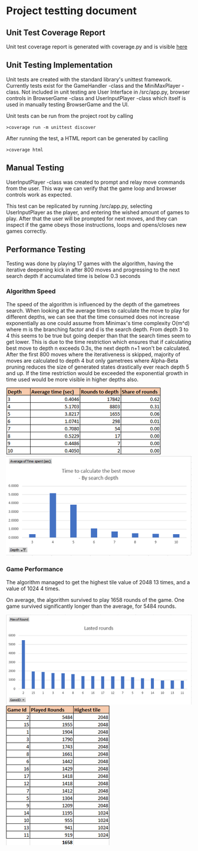 # Project testting document

## Unit Test Coverage Report

Unit test coverage report is generated with coverage.py and is visible [here](https://viljamilatvala.github.io/2048-algorithms/documentation/coverage_report/index.html)

## Unit Testing Implementation

Unit tests are created with the standard library's unittest framework. Currently tests exist for the GameHandler -class and the MiniMaxPlayer -class. Not included in unit testing are User Interface in /src/app.py, browser controls in BrowserGame -class and UserInputPlayer -class which itself is used in manually testing BrowserGame and the UI.

Unit tests can be run from the project root by calling

```
>coverage run -m unittest discover
```

After running the test, a HTML report can be generated by caclling

```
>coverage html
```

## Manual Testing

UserInputPlayer -class was created to prompt and relay move commands from the user. This way we can verify that the game loop and browser controls work as expected.

This test can be replicated by running /src/app.py, selecting UserInputPlayer as the player, and entering the wished amount of games to play. After that the user will be prompted for next moves, and they can inspect if the game obeys those instructions, loops and opens/closes new games correctly.

## Performance Testing

Testing was done by playing 17 games with the algorithm, having the iterative deepening kick in after 800 moves and progressing to the next search depth if accumulated time is below 0.3 seconds

### Algorithm Speed

The speed of the algorithm is influenced by the depth of the gametrees search. When looking at the average times to calculate the move to play for different depths, we can see that the time consumed does not increase exponentially as one could assume from Minimax's time complexity O(m^d) where m is the branching factor and d is the search depth. From depth 3 to 4 this seems to be true but going deeper than that the search times seem to get lower. This is due to the time restriction which ensures that if calculating best move to depth n exceeds 0.3s, the next depth n+1 won't be calculated. After the first 800 moves where the iterativeness is skipped, majority of moves are calculated to depth 4 but only gametrees where Alpha-Beta pruning reduces the size of generated states drastically ever reach depth 5 and up. If the time restriction would be exceeded the exponential growth in time used would be more visible in higher depths also.

![img](/documentation/graphs/depthtime.png)
![img](/documentation/graphs/depthtime2.png)

### Game Performance

The algorithm managed to get the highest tile value of 2048 13 times, and a value of 1024 4 times.

On average, the algorithm survived to play 1658 rounds of the game. One game survived significantly longer than the average, for 5484 rounds.

![img](/documentation/graphs/rounds.png)
![img](/documentation/graphs/score.png)
